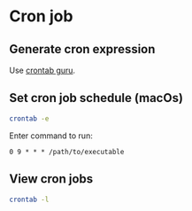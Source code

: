 # Cron job

## Generate cron expression

Use [crontab guru](https://crontab.guru/).


## Set cron job schedule (macOs)

```sh
crontab -e
```

Enter command to run:

```
0 9 * * * /path/to/executable
```

## View cron jobs

```sh
crontab -l
```